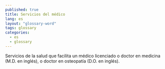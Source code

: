 ```yaml
---
published: true
title: Servicios del médico
lang: es
layout: "glossary-word"
tags: glossary
categories:
  - es
  - glossary
---
```


Servicios de la salud que facilita un médico licenciado o doctor en medicina (M.D. en inglés), o doctor en osteopatía (D.O. en inglés).
